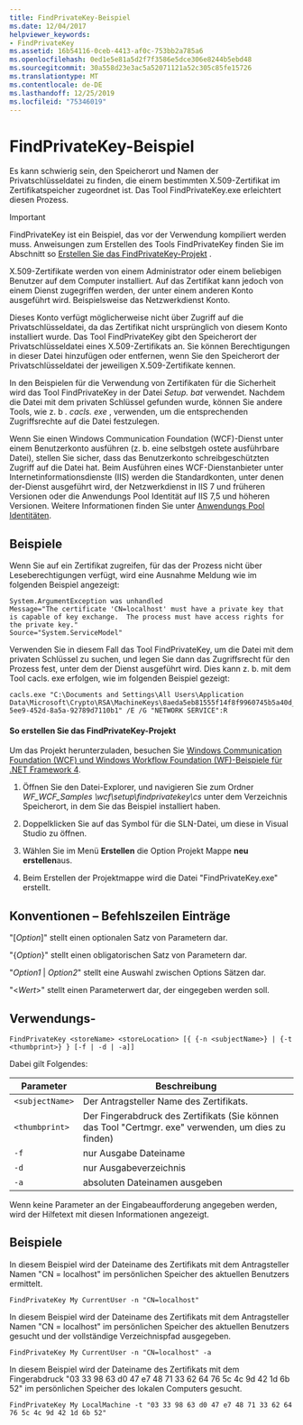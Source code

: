 ```yaml
---
title: FindPrivateKey-Beispiel
ms.date: 12/04/2017
helpviewer_keywords:
- FindPrivateKey
ms.assetid: 16b54116-0ceb-4413-af0c-753bb2a785a6
ms.openlocfilehash: 0ed1e5e81a5d2f7f3586e5dce306e8244b5ebd48
ms.sourcegitcommit: 30a558d23e3ac5a52071121a52c305c85fe15726
ms.translationtype: MT
ms.contentlocale: de-DE
ms.lasthandoff: 12/25/2019
ms.locfileid: "75346019"
---
```

# <a name="findprivatekey-sample"></a>FindPrivateKey-Beispiel

Es kann schwierig sein, den Speicherort und Namen der Privatschlüsseldatei zu finden, die einem bestimmten X.509-Zertifikat im Zertifikatspeicher zugeordnet ist. Das Tool FindPrivateKey.exe erleichtert diesen Prozess.

> [!IMPORTANT]
> FindPrivateKey ist ein Beispiel, das vor der Verwendung kompiliert werden muss. Anweisungen zum Erstellen des Tools FindPrivateKey finden Sie im Abschnitt so [Erstellen Sie das FindPrivateKey-Projekt](#to-build-the-findprivatekey-project) .

X.509-Zertifikate werden von einem Administrator oder einem beliebigen Benutzer auf dem Computer installiert. Auf das Zertifikat kann jedoch von einem Dienst zugegriffen werden, der unter einem anderen Konto ausgeführt wird. Beispielsweise das Netzwerkdienst Konto.

Dieses Konto verfügt möglicherweise nicht über Zugriff auf die Privatschlüsseldatei, da das Zertifikat nicht ursprünglich von diesem Konto installiert wurde. Das Tool FindPrivateKey gibt den Speicherort der Privatschlüsseldatei eines X.509-Zertifikats an. Sie können Berechtigungen in dieser Datei hinzufügen oder entfernen, wenn Sie den Speicherort der Privatschlüsseldatei der jeweiligen X.509-Zertifikate kennen.

In den Beispielen für die Verwendung von Zertifikaten für die Sicherheit wird das Tool FindPrivateKey in der Datei *Setup. bat* verwendet. Nachdem die Datei mit dem privaten Schlüssel gefunden wurde, können Sie andere Tools, wie z. b *. cacls. exe* , verwenden, um die entsprechenden Zugriffsrechte auf die Datei festzulegen.

Wenn Sie einen Windows Communication Foundation (WCF)-Dienst unter einem Benutzerkonto ausführen (z. b. eine selbstgeh ostete ausführbare Datei), stellen Sie sicher, dass das Benutzerkonto schreibgeschützten Zugriff auf die Datei hat. Beim Ausführen eines WCF-Dienstanbieter unter Internetinformationsdienste (IIS) werden die Standardkonten, unter denen der-Dienst ausgeführt wird, der Netzwerkdienst in IIS 7 und früheren Versionen oder die Anwendungs Pool Identität auf IIS 7,5 und höheren Versionen. Weitere Informationen finden Sie unter [Anwendungs Pool Identitäten](/iis/manage/configuring-security/application-pool-identities).

## <a name="examples"></a>Beispiele

Wenn Sie auf ein Zertifikat zugreifen, für das der Prozess nicht über Leseberechtigungen verfügt, wird eine Ausnahme Meldung wie im folgenden Beispiel angezeigt:

```output
System.ArgumentException was unhandled
Message="The certificate 'CN=localhost' must have a private key that is capable of key exchange.  The process must have access rights for the private key."
Source="System.ServiceModel"
```

Verwenden Sie in diesem Fall das Tool FindPrivateKey, um die Datei mit dem privaten Schlüssel zu suchen, und legen Sie dann das Zugriffsrecht für den Prozess fest, unter dem der Dienst ausgeführt wird. Dies kann z. b. mit dem Tool cacls. exe erfolgen, wie im folgenden Beispiel gezeigt:

```console
cacls.exe "C:\Documents and Settings\All Users\Application Data\Microsoft\Crypto\RSA\MachineKeys\8aeda5eb81555f14f8f9960745b5a40d_38f7de48-5ee9-452d-8a5a-92789d7110b1" /E /G "NETWORK SERVICE":R
```

#### <a name="to-build-the-findprivatekey-project"></a>So erstellen Sie das FindPrivateKey-Projekt

Um das Projekt herunterzuladen, besuchen Sie [Windows Communication Foundation (WCF) und Windows Workflow Foundation (WF)-Beispiele für .NET Framework 4](https://www.microsoft.com/download/details.aspx?id=21459).

1. Öffnen Sie den Datei-Explorer, und navigieren Sie zum Ordner *WF_WCF_Samples \wcf\setup\findprivatekey\cs* unter dem Verzeichnis Speicherort, in dem Sie das Beispiel installiert haben.

2. Doppelklicken Sie auf das Symbol für die SLN-Datei, um diese in Visual Studio zu öffnen.

3. Wählen Sie im Menü **Erstellen** die Option Projekt Mappe **neu erstellen**aus.

4. Beim Erstellen der Projektmappe wird die Datei "FindPrivateKey.exe" erstellt.

## <a name="conventionscommand-line-entries"></a>Konventionen – Befehlszeilen Einträge

 "[*Option*]" stellt einen optionalen Satz von Parametern dar.

 "{*Option*}" stellt einen obligatorischen Satz von Parametern dar.

 "*Option1* &#124; *Option2*" stellt eine Auswahl zwischen Options Sätzen dar.

 "\<*Wert*>" stellt einen Parameterwert dar, der eingegeben werden soll.

## <a name="usage"></a>Verwendungs-

```console
FindPrivateKey <storeName> <storeLocation> [{ {-n <subjectName>} | {-t <thumbprint>} } [-f | -d | -a]]
```

Dabei gilt Folgendes:

| Parameter         | Beschreibung                                                                       |
|-----------------|-----------------------------------------------------------------------------------|
| `<subjectName>` | Der Antragsteller Name des Zertifikats.                                               |
| `<thumbprint>`  | Der Fingerabdruck des Zertifikats (Sie können das Tool "Certmgr. exe" verwenden, um dies zu finden) |
| `-f`            | nur Ausgabe Dateiname                                                             |
| `-d`            | nur Ausgabeverzeichnis                                                             |
| `-a`            | absoluten Dateinamen ausgeben                                                         |

Wenn keine Parameter an der Eingabeaufforderung angegeben werden, wird der Hilfetext mit diesen Informationen angezeigt.

## <a name="examples"></a>Beispiele

In diesem Beispiel wird der Dateiname des Zertifikats mit dem Antragsteller Namen "CN = localhost" im persönlichen Speicher des aktuellen Benutzers ermittelt.

```console
FindPrivateKey My CurrentUser -n "CN=localhost"
```

In diesem Beispiel wird der Dateiname des Zertifikats mit dem Antragsteller Namen "CN = localhost" im persönlichen Speicher des aktuellen Benutzers gesucht und der vollständige Verzeichnispfad ausgegeben.

```console
FindPrivateKey My CurrentUser -n "CN=localhost" -a
```

In diesem Beispiel wird der Dateiname des Zertifikats mit dem Fingerabdruck "03 33 98 63 d0 47 e7 48 71 33 62 64 76 5c 4c 9d 42 1d 6b 52" im persönlichen Speicher des lokalen Computers gesucht.

```console
FindPrivateKey My LocalMachine -t "03 33 98 63 d0 47 e7 48 71 33 62 64 76 5c 4c 9d 42 1d 6b 52"
```
